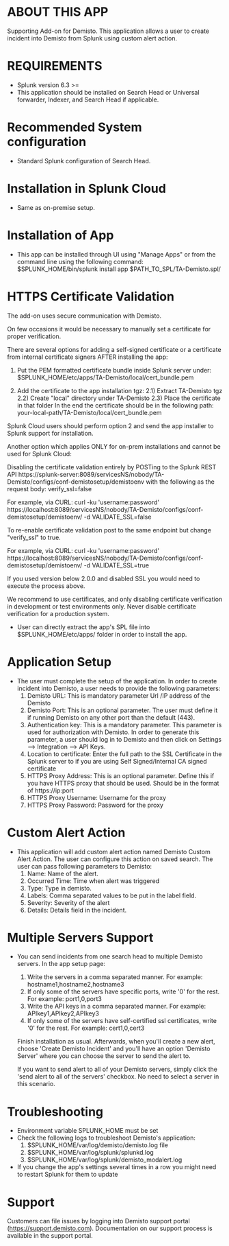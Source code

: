 
# ABOUT THIS APP

Supporting Add-on for Demisto. This application allows a user to create incident into Demisto from Splunk using custom alert action.

# REQUIREMENTS

* Splunk version 6.3 >=
* This application should be installed on Search Head or Universal forwarder, Indexer, and Search Head if applicable.

# Recommended System configuration
* Standard Splunk configuration of Search Head.

# Installation in Splunk Cloud
* Same as on-premise setup.

# Installation of App

* This app can be installed through UI using "Manage Apps" or from the command line using the following command:
$SPLUNK_HOME/bin/splunk install app $PATH_TO_SPL/TA-Demisto.spl/

# HTTPS Certificate Validation

The add-on uses secure communication with Demisto.

On few occasions it would be necessary to manually set a certificate for proper verification.

There are several options for adding a self-signed certificate or a certificate from internal certificate signers AFTER
installing the app:

1) Put the PEM formatted certificate bundle inside Splunk server under:
$SPLUNK_HOME/etc/apps/TA-Demisto/local/cert_bundle.pem

2) Add the certificate to the app installation tgz:
    2.1) Extract TA-Demisto tgz
    2.2) Create "local" directory under TA-Demisto
    2.3) Place the certificate in that folder
    In the end the certificate should be in the following path:
    your-local-path/TA-Demisto/local/cert_bundle.pem

Splunk Cloud users should perform option 2 and send the app installer to Splunk support for installation.

Another option which applies ONLY for on-prem installations and cannot be used for Splunk Cloud:

Disabling the certificate validation entirely by POSTing to the Splunk REST API
https://splunk-server:8089/servicesNS/nobody/TA-Demisto/configs/conf-demistosetup/demistoenv
with the following as the request body:
verify_ssl=false

For example, via CURL:
curl -ku 'username:password' https://localhost:8089/servicesNS/nobody/TA-Demisto/configs/conf-demistosetup/demistoenv/ -d VALIDATE_SSL=false

To re-enable certificate validation post to the same endpoint but change "verify_ssl" to true.

For example, via CURL:
curl -ku 'username:password' https://localhost:8089/servicesNS/nobody/TA-Demisto/configs/conf-demistosetup/demistoenv/ -d VALIDATE_SSL=true

If you used version below 2.0.0 and disabled SSL you would need to execute the process above.

We recommend to use certificates, and only disabling certificate verification in development
or test environments only. Never disable certificate verification for a production system.

* User can directly extract the app's SPL file into $SPLUNK_HOME/etc/apps/ folder in order to install the app.

# Application Setup
* The user must complete the setup of the application. In order to create incident into Demisto, a user needs to provide the following parameters:
    1) Demisto URL: This is mandatory parameter Url /IP address of the Demisto
    2) Demisto Port: This is an optional parameter. The user must define it if running Demisto on any other port than the default (443).
    3) Authentication key: This is a mandatory parameter. This parameter is used for authorization with Demisto. In order to generate this parameter,
      a user should log in to Demisto and then click on Settings --> Integration --> API Keys.
    4) Location to certificate: Enter the full path to the SSL Certificate in the Splunk server to if you are using Self Signed/Internal CA signed certificate
    5) HTTPS Proxy Address: This is an optional parameter. Define this if you have HTTPS proxy that should be used. Should be in the format of https://ip:port
    6) HTTPS Proxy Username: Username for the proxy
    7) HTTPS Proxy Password: Password for the proxy

# Custom Alert Action
* This application will add custom alert action named Demisto Custom Alert Action. The user can configure this action on saved search. The user can pass following parameters to Demisto:
    1) Name: Name of the alert.
    2) Occurred Time: Time when alert was triggered
    3) Type: Type in demisto.
    4) Labels: Comma separated values to be put in the label field.
    5) Severity: Severity of the alert
    6) Details: Details field in the incident.

# Multiple Servers Support
* You can send incidents from one search head to multiple Demisto servers. In the app setup page:
  1) Write the servers in a comma separated manner. For example: hostname1,hostname2,hostname3
  2) If only some of the servers have specific ports, write '0' for the rest. For example: port1,0,port3
  3) Write the API keys in a comma separated manner. For example: APIkey1,APIkey2,APIkey3
  4) If only some of the servers have self-certified ssl certificates, write '0' for the rest. For example: cert1,0,cert3

  Finish installation as usual.
  Afterwards, when you'll create a new alert, choose 'Create Demisto Incident' and you'll have an option 'Demisto Server' where you can choose the server to send the alert to.

  If you want to send alert to all of your Demisto servers, simply click the 'send alert to all of the servers' checkbox. No need to select a server in this scenario.

# Troubleshooting
* Environment variable SPLUNK_HOME must be set
* Check the following logs to troubleshoot Demisto's application:
    1) $SPLUNK_HOME/var/log/demisto/demisto.log file
    2) $SPLUNK_HOME/var/log/splunk/splunkd.log
    3) $SPLUNK_HOME/var/log/splunk/demisto_modalert.log
* If you change the app's settings several times in a row you might need to restart Splunk for them to update

# Support
Customers can file issues by logging into Demisto support portal (https://support.demisto.com).
Documentation on our support process is available in the support portal. 
